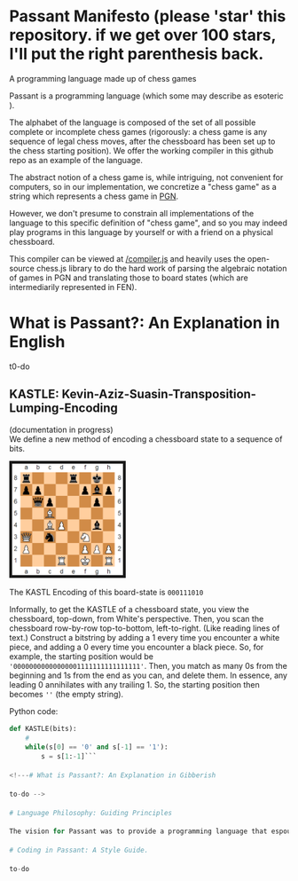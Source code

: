 # Passant Manifesto (please 'star' this repository. if we get over 100 stars, I'll put the right parenthesis back.
A programming language made up of chess games

Passant is a programming language (which some may describe as esoteric <!--rather than functional [although it is functional in the technical sense of the word, it is indeed true that some may view the language as not functional in the sense of the word "things that are functional can function well and are thus functioning and functional"]-->).

The alphabet of the language is composed of the set of all possible complete or incomplete chess games (rigorously: a chess game is any sequence of legal chess moves, after the chessboard has been set up to the chess starting position).  We offer the working compiler in this github repo as an example of the language.

The abstract notion of a chess game is, while intriguing, not convenient for computers, so in our implementation, we concretize a "chess game" as a string which represents a chess game in [PGN](https://en.wikipedia.org/wiki/Portable_Game_Notation).

However, we don't presume to constrain all implementations of the language to this specific definition of "chess game", and so you may indeed play programs in this language by yourself or with a friend on a physical chessboard.

This compiler can be viewed at [/compiler.js](/compiler.js) and heavily uses the open-source chess.js library to do the hard work of parsing the algebraic notation of games in PGN and translating those to board states (which are intermediarily represented in FEN).

# What is Passant?: An Explanation in English

<!---## GAMEs: the Fundamental Building Blocks of Passant

The alphabet of Passant is the GAME, which stands for "GAMEs're Agnostic of Meaning or Encodings".  Like the name implies, GAMEs are agnostic of meaning or encodings.  Which is to say that a GAME can be interpreted in various ways depending on context within the program.
-->

t0-do

## KASTLE: Kevin-Aziz-Suasin-Transposition-Lumping-Encoding

(documentation in progress)  
We define a new method of encoding a chessboard state to a sequence of bits.

 <img border="5" width="200"
  src="/readme-assets/game-of-the-century-queen-sacrifice.png"
  alt="test">	
  <figcaption>The KASTL Encoding of this board-state is <code>000111010</code></figcaption>

Informally, to get the KASTLE of a chessboard state, you view the chessboard, top-down, from White's perspective.  Then, you scan the chessboard row-by-row top-to-bottom, left-to-right. (Like reading lines of text.)  Construct a bitstring by adding a 1 every time you encounter a white piece, and adding a 0 every time you encounter a black piece.  So, for example, the starting position would be `'00000000000000001111111111111111'`.  Then, you match as many 0s from the beginning and 1s from the end as you can, and delete them.  In essence, any leading 0 annihilates with any trailing 1.  So, the starting position then becomes `''` (the empty string).

Python code:   
```python
def KASTLE(bits):
	#
	while(s[0] == '0' and s[-1] == '1'):
		s = s[1:-1]```

<!---# What is Passant?: An Explanation in Gibberish

to-do -->

# Language Philosophy: Guiding Principles

The vision for Passant was to provide a programming language that espoused the elegance of the game of chess.  In designing Passant, we want to chase the beauty found in the emergent behavior and metagame of so few simple rules.  We also wanted to take advantage of the huge state-spaces found in chess (such as the huge amount of legal board-states, or the huger amount of legal games).  In version 0.01, we feel like we have accomplished these goals "adequately" on a scale of "eh" to "good".

# Coding in Passant: A Style Guide.

to-do